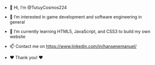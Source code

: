 - 👋 Hi, I’m @TutuyCosmos224
- 👀 I’m interested in game development and software engineering in general
- 🌱 I’m currently learning HTML5, JavaScript, and CSS3 to build my own website

- 📫 Contact me on https://www.linkedin.com/in/hansenemanuel/
- ❤ Thank you! ❤

<!---
TutuyCosmos224/TutuyCosmos224 is a ✨ special ✨ repository because its `README.md` (this file) appears on your GitHub profile.
You can click the Preview link to take a look at your changes.
--->
